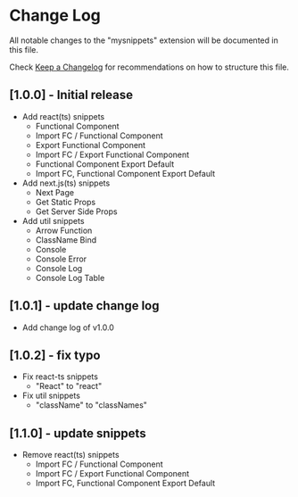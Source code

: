 # Change Log

All notable changes to the "mysnippets" extension will be documented in this file.

Check [Keep a Changelog](http://keepachangelog.com/) for recommendations on how to structure this file.

## [1.0.0] - Initial release
- Add react(ts) snippets
  - Functional Component
  - Import FC / Functional Component
  - Export Functional Component
  - Import FC / Export Functional Component
  - Functional Component Export Default
  - Import FC, Functional Component Export Default
- Add next.js(ts) snippets
  - Next Page
  - Get Static Props
  - Get Server Side Props
- Add util snippets
  - Arrow Function
  - ClassName Bind
  - Console
  - Console Error
  - Console Log
  - Console Log Table

## [1.0.1] - update change log
- Add change log of v1.0.0

## [1.0.2] - fix typo
- Fix react-ts snippets
  - "React" to "react"
- Fix util snippets
  - "className" to "classNames"

## [1.1.0] - update snippets
- Remove react(ts) snippets
  - Import FC / Functional Component
  - Import FC / Export Functional Component
  - Import FC, Functional Component Export Default
